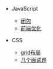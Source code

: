 - JavaScript
  - [闭包](closure.md)
  - [前端优化](optimize.md)

- CSS
  - [grid布局](grid.md)
  - [几个面试题](/interview/interviewQuestion.md)